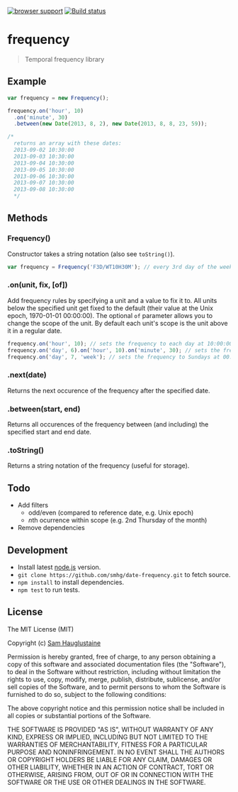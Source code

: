 [![browser support](https://ci.testling.com/smhg/date-frequency.png)](https://ci.testling.com/smhg/date-frequency) [![Build status](https://api.travis-ci.org/smhg/date-frequency.png)](https://travis-ci.org/smhg/date-frequency)

frequency
===========
> Temporal frequency library

## Example
```javascript
var frequency = new Frequency();

frequency.on('hour', 10)
  .on('minute', 30)
  .between(new Date(2013, 8, 2), new Date(2013, 8, 8, 23, 59));

/*
  returns an array with these dates:
  2013-09-02 10:30:00
  2013-09-03 10:30:00
  2013-09-04 10:30:00
  2013-09-05 10:30:00
  2013-09-06 10:30:00
  2013-09-07 10:30:00
  2013-09-08 10:30:00
  */
```

## Methods
### Frequency()
Constructor takes a string notation (also see `toString()`).
```javascript
var frequency = Frequency('F3D/WT10H30M'); // every 3rd day of the week (Wednesday) at 10:30:00
```

### .on(unit, fix, [of])
Add frequency rules by specifying a unit and a value to fix it to.
All units below the specified unit get fixed to the default (their value at the Unix epoch, 1970-01-01 00:00:00).
The optional `of` parameter allows you to change the scope of the unit. By default each unit's scope is the unit above it in a regular date.
```javascript
frequency.on('hour', 10); // sets the frequency to each day at 10:00:00
frequency.on('day', 6).on('hour', 10).on('minute', 30); // sets the frequency to the 6th day of each month at 12:30:00
frequency.on('day', 7, 'week'); // sets the frequency to Sundays at 00:00:00
```

### .next(date)
Returns the next occurence of the frequency after the specified date.

### .between(start, end)
Returns all occurences of the frequency between (and including) the specified start and end date.

### .toString()
Returns a string notation of the frequency (useful for storage).

## Todo
* Add filters
  * odd/even (compared to reference date, e.g. Unix epoch)
  * *n*th ocurrence within scope (e.g. 2nd Thursday of the month)
* Remove dependencies

## Development
* Install latest [node.js](http://nodejs.org/) version.
* `git clone https://github.com/smhg/date-frequency.git` to fetch source.
* `npm install` to install dependencies.
* `npm test` to run tests.

## License
The MIT License (MIT)

Copyright (c) [Sam Hauglustaine](https://github.com/smhg)

Permission is hereby granted, free of charge, to any person obtaining a copy of this software and associated documentation files (the "Software"), to deal in the Software without restriction, including without limitation the rights to use, copy, modify, merge, publish, distribute, sublicense, and/or sell copies of the Software, and to permit persons to whom the Software is furnished to do so, subject to the following conditions:

The above copyright notice and this permission notice shall be included in all copies or substantial portions of the Software.

THE SOFTWARE IS PROVIDED "AS IS", WITHOUT WARRANTY OF ANY KIND, EXPRESS OR IMPLIED, INCLUDING BUT NOT LIMITED TO THE WARRANTIES OF MERCHANTABILITY, FITNESS FOR A PARTICULAR PURPOSE AND NONINFRINGEMENT. IN NO EVENT SHALL THE AUTHORS OR COPYRIGHT HOLDERS BE LIABLE FOR ANY CLAIM, DAMAGES OR OTHER LIABILITY, WHETHER IN AN ACTION OF CONTRACT, TORT OR OTHERWISE, ARISING FROM, OUT OF OR IN CONNECTION WITH THE SOFTWARE OR THE USE OR OTHER DEALINGS IN THE SOFTWARE.

